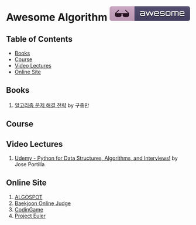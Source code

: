# Awesome Algorithm [![Awesome](../images/awesome_badge.svg)](https://github.com/sindresorhus/awesome)


## Table of Contents

- [Books](#books)
- [Course](#course)
- [Video Lectures](#video-lectures)
- [Online Site](#online-site)

## Books

1. [알고리즘 문제 해결 전략](http://www.aladin.co.kr/shop/wproduct.aspx?ItemId=21089176) by 구종만

## Course

## Video Lectures

1. [Udemy - Python for Data Structures, Algorithms, and Interviews!](https://www.udemy.com/python-for-data-structures-algorithms-and-interviews/learn/v4/overview)
by Jose Portilla

## Online Site

1. [ALGOSPOT](https://www.algospot.com/)
2. [Baekjoon Online Judge](https://www.acmicpc.net/)
3. [CodinGame](https://www.codingame.com/start)
4. [Project Euler](http://euler.synap.co.kr/)

